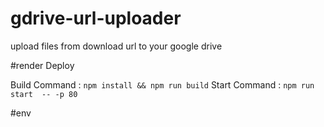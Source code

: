 # gdrive-url-uploader
upload files from download url to your google drive


#render Deploy

Build Command : `npm install && npm run build`
Start Command : `npm run start  -- -p 80`

#env

